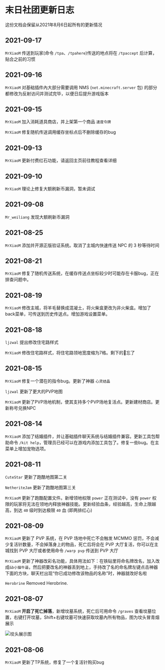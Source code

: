 # 末日社团更新日志

这份文档会保留从2021年8月6日起所有的更新情况

<!-- 请编写者填写时，标题为 “## 年-月-日”，内容要标明更新者，最新的更新日志要排在最前面，别忘了，句末要有两个空格才算换行 -->

## 2021-09-17

`MrXiaoM` 传送到玩家(命令 `/tpa`、`/tpahere`)传送的地点将在 `/tpaccept` 后计算，贴合之前的习惯

## 2021-09-16

`MrXiaoM` 对基础插件內大部分需要调用 NMS (`net.minecraft.server` 包) 的部分都修改为反射访问并测试完毕，以便日后提升游戏版本

## 2021-09-15

`MrXiaoM` 加入消耗道具商店，并上架第一个商品 `速度令牌`

`MrXiaoM` 修复随机传送调用缓存坐标点后不删除缓存的bug

## 2021-09-13

`MrXiaoM` 更新付费红石功能，请返回主页前往教程查看详细

## 2021-09-10

`MrXiaoM` 理论上修复大额刷新币漏洞，暂未调试

## 2021-09-08

`Mr_weiliang` 发现大额刷新币漏洞

## 2021-08-25

`MrXiaoM` 添加并开源正版验证系统。取消了主城内快速传送 NPC 的 3 秒等待时间

## 2021-08-21

`MrXiaoM` 修复了随机传送系统，在缓存传送点坐标较少时可能存在卡服bug，正在排查问题中。

## 2021-08-19

`MrXiaoM` 修改主城，将羊毛替换成混凝土，将火柴盒更改为非火柴盒。增加了back菜单，可传送到历史传送点。增加游戏设置菜单。

## 2021-08-18

`ljzwal` 提出修改住宅路样式

`MrXiaoM` 修改住宅路样式，将住宅路领地宽度缩为7格。剩下的👨忘了

## 2021-08-15

`MrXiaoM` 修复一个潜在的指令bug。更新了神器 `心灵结晶`

`ljzwal` 更新了更大的PVP地图

`MrXiaoM` 更新了PVP场地机制，使其支持多个PVP场地复活点。更新建材商店。更新称号兑换NPC

## 2021-08-14

`MrXiaoM` 添加了结婚插件，并让基础插件聊天系统与结婚插件兼容。更新工具包帮助命令 `/kit help`，管理员已经可以在游戏内添加工具包了。修复一些bug。在主菜单上增加宠物选项。

## 2021-08-11

`CuteStar` 更新了跑酷地图第二关

`NetheriteJam` 更新了跑酷地图第三关

`MrXiaoM` 更新了跑酷配置文件。新增领地权限 `power` 正在测试中，没有 `power` 权限的玩家将无法在领地内释放神器技能。更新经验血条，经验越高，生命上限越高，到达 `40` 级时到达极限 `40` 血 (即两排红心)

## 2021-08-09

`MrXiaoM` 更新了 PVP 系统，在 PVP 场地中死亡不会触发 MCMMO 惩罚，不会减少复活针数量，不会掉落身上的物品，死亡后将会在 PVP 大厅复活，你可以在主城找到 PVP 大厅或者使用命令 `/warp pvp` 传送到 PVP 大厅

`MrXiaoM` 更新了神器改彩名功能，具体用法如下：在铁砧里将命名牌改名，加入改成`&b小猫牛逼`，然后把要改名的神器丢到地上，手持改了名的命名牌左键点击神器下面的方块，聊天栏出现“你已成功修改该物品的名称”时，神器就改好名啦

`Herobrine` Removed Herobrine.

## 2021-08-07

`MrXiaoM` **开启了死亡掉落**，新增坟墓系统，死亡后可用命令 `/graves` 查看坟墓位置，右键打开坟墓，Shift+右键坟墓可快速获取坟墓內所有物品，图为坟头冒青烟展示

![坟头展示图](https://i.loli.net/2021/08/07/9iSBwxsMjWDGEXK.png)

## 2021-08-06

`MrXiaoM` 更新了TP系统，修复了一个复活针购买bug  

